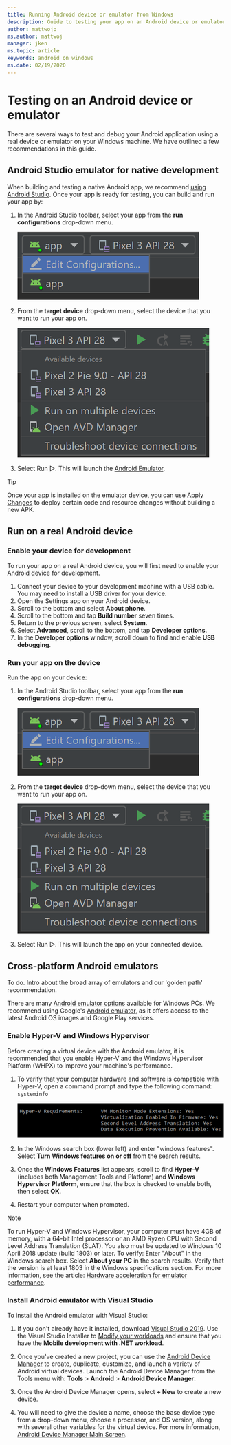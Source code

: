 ```yaml
---
title: Running Android device or emulator from Windows
description: Guide to testing your app on an Android device or emulator from Windows using Visual Studio or VS Code.
author: mattwojo 
ms.author: mattwoj 
manager: jken
ms.topic: article
keywords: android on windows
ms.date: 02/19/2020
---
```


# Testing on an Android device or emulator

There are several ways to test and debug your Android application using a real device or emulator on your Windows machine. We have outlined a few recommendations in this guide.

## Android Studio emulator for native development

When building and testing a native Android app, we recommend [using Android Studio](./native-android.md). Once your app is ready for testing, you can build and run your app by:

1. In the Android Studio toolbar, select your app from the **run configurations** drop-down menu.

    ![Android Studio Run Configuration menu](../images/android-run-config-menu.png)

2. From the **target device** drop-down menu, select the device that you want to run your app on.

    ![Android Studio Target Device menu](../images/android-target-device-menu.png)

3. Select Run ▷. This will launch the [Android Emulator](https://developer.android.com/studio/run/emulator).

> [!TIP]
> Once your app is installed on the emulator device, you can use [Apply Changes](https://developer.android.com/studio/run#apply-changes) to deploy certain code and resource changes without building a new APK.

<!-- From Jon D's email: "Android Studio does not have any emulation checks in their product" ...not quite sure what this means (practically). Is this just a speed/perf issue? It seems very responsive on my Surface Book 2... but maybe I already had Hyper-V enabled... tho I didn't have WHPX enabled. Will perf improve now that I have?  -->

## Run on a real Android device

### Enable your device for development

To run your app on a real Android device, you will first need to enable your Android device for development.

1. Connect your device to your development machine with a USB cable. You may need to install a USB driver for your device.
2. Open the Settings app on your Android device.
3. Scroll to the bottom and select **About phone**.
4. Scroll to the bottom and tap **Build number** seven times.
5. Return to the previous screen, select **System**.
6. Select **Advanced**, scroll to the bottom, and tap **Developer options**.
7. In the **Developer options** window, scroll down to find and enable **USB debugging**.

### Run your app on the device

Run the app on your device:

1. In the Android Studio toolbar, select your app from the **run configurations** drop-down menu.

    ![Android Studio Run Configuration menu](../images/android-run-config-menu.png)

2. From the **target device** drop-down menu, select the device that you want to run your app on.

    ![Android Studio Target Device menu](../images/android-target-device-menu.png)

3. Select Run ▷. This will launch the app on your connected device.

## Cross-platform Android emulators

To do. Intro about the broad array of emulators and our 'golden path' recommendation.

There are many [Android emulator options](https://www.androidauthority.com/best-android-emulators-for-pc-655308/) available for Windows PCs. We recommend using Google's [Android emulator](https://docs.microsoft.com/xamarin/android/get-started/installation/android-emulator/), as it offers access to the latest Android OS images and Google Play services.

### Enable Hyper-V and Windows Hypervisor

Before creating a virtual device with the Android emulator, it is recommended that you enable Hyper-V and the Windows Hypervisor Platform (WHPX) to improve your machine's performance.

1. To verify that your computer hardware and software is compatible with Hyper-V, open a command prompt and type the following command: `systeminfo`

    ![Hyper-V requirements from systeminfo in command prompt](../images/systeminfo.png)

2. In the Windows search box (lower left) and enter "windows features". Select **Turn Windows features on or off** from the search results.

3. Once the **Windows Features** list appears, scroll to find **Hyper-V** (includes both Management Tools and Platform) and **Windows Hypervisor Platform**, ensure that the box is checked to enable both, then select **OK**.

4. Restart your computer when prompted.

> [!NOTE]
> To run Hyper-V and Windows Hypervisor, your computer must have 4GB of memory, with a 64-bit Intel processor or an AMD Ryzen CPU with Second Level Address Translation (SLAT). You also must be updated to Windows 10 April 2018 update (build 1803) or later. To verify: Enter "About" in the Windows search box. Select **About your PC** in the search results. Verify that the version is at least 1803 in the Windows specifications section. For more information, see the article: [Hardware acceleration for emulator performance](https://docs.microsoft.com/xamarin/android/get-started/installation/android-emulator/hardware-acceleration?tabs=vswin&pivots=windows#related-links).

### Install Android emulator with Visual Studio

To install the Android emulator with Visual Studio:

1. If you don't already have it installed, download [Visual Studio 2019](https://visualstudio.microsoft.com/downloads/). Use the Visual Studio Installer to [Modify your workloads](https://docs.microsoft.com/visualstudio/install/modify-visual-studio?view=vs-2019#modify-workloads) and ensure that you have the **Mobile development with .NET workload**.

2. Once you've created a new project, you can use the [Android Device Manager](https://docs.microsoft.com/xamarin/android/get-started/installation/android-emulator/device-manager?tabs=windows&pivots=windows#requirements) to create, duplicate, customize, and launch a variety of Android virtual devices. Launch the Android Device Manager from the Tools menu with: **Tools** > **Android** > **Android Device Manager**.

3. Once the Android Device Manager opens, select **+ New** to create a new device.

4. You will need to give the device a name, choose the base device type from a drop-down menu, choose a processor, and OS version, along with several other variables for the virtual device. For more information, [Android Device Manager Main Screen](https://docs.microsoft.com/xamarin/android/get-started/installation/android-emulator/device-manager?tabs=windows&pivots=windows#main-screen).
